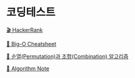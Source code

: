 # 코딩테스트

[🎬 HackerRank](https://www.youtube.com/@HackerrankOfficial/playlists)

[📜 Big-O Cheatsheet](https://www.bigocheatsheet.com/)

[📜 순열(Permutation)과 조합(Combination) 알고리즘](https://aerocode.net/376)

[📜 Algorithm Note](https://github.com/253eosam/Algorithm/tree/master/algorithm_note)
